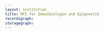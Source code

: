 ```yaml
---
layout: institution
title: MPI für Immunbiologie und Epigenetik
recordsgraph: 
storagegraph: 
---
```

